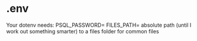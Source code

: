 # .env
Your dotenv needs:
PSQL_PASSWORD=
FILES_PATH= absolute path (until I work out something smarter) to a files folder for common files